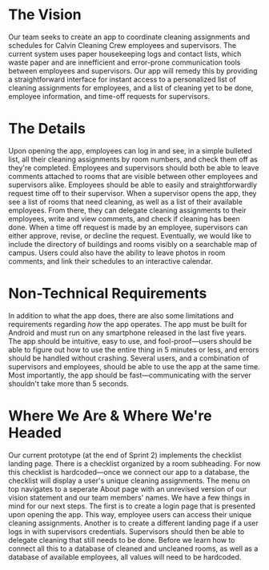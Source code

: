 # The Vision
Our team seeks to create an app to coordinate cleaning assignments and schedules for Calvin Cleaning Crew employees and supervisors. The current system uses paper housekeeping logs and contact lists, which waste paper and are innefficient and error-prone communication tools between employees and supervisors. Our app will remedy this by providing a straightforward interface for instant access to a personalized list of cleaning assignments for employees, and a list of cleaning yet to be done, employee information, and time-off requests for supervisors.
# The Details
Upon opening the app, employees can log in and see, in a simple bulleted list, all their cleaning assignments by room numbers, and check them off as they're completed. Employees and supervisors should both be able to leave comments attached to rooms that are visible between other employees and supervisors alike. Employees should be able to easily and straightforwardly request time off to their supervisor.
When a supervisor opens the app, they see a list of rooms that need cleaning, as well as a list of their available employees. From there, they can delegate cleaning assignments to their employees, write and view comments, and check if cleaning has been done. When a time off request is made by an employee, supervisors can either approve, revise, or decline the request.
Eventually, we would like to include the directory of buildings and rooms visibly on a searchable map of campus. Users could also have the ability to leave photos in room comments, and link their schedules to an interactive calendar.
# Non-Technical Requirements
In addition to what the app does, there are also some limitations and requirements regarding <i>how</i> the app operates. The app must be built for Android and must run on any smartphone released in the last five years. The app should be intuitive, easy to use, and fool-proof—users should be able to figure out how to use the entire thing in 5 minutes or less, and errors should be handled without crashing. Several users, and a combination of supervisors and employees, should be able to use the app at the same time. Most importantly, the app should be fast—communicating with the server shouldn't take more than 5 seconds.
# Where We Are & Where We're Headed
Our current prototype (at the end of Sprint 2) implements the checklist landing page. There is a checklist organized by a room subheading. For now this checklist is hardcoded—once we connect our app to a database, the checklist will display a user's unique cleaning assignments. The menu on top navigates to a seperate About page with an unrevised version of our vision statement and our team members' names.
We have a few things in mind for our next steps. The first is to create a login page that is presented upon opening the app. This way, employee users can access their unique cleaning assignments. Another is to create a different landing page if a user logs in with supervisors credentials. Supervisors should then be able to delegate cleaning that still needs to be done. Before we learn how to connect all this to a database of cleaned and uncleaned rooms, as well as a database of available employees, all values will need to be hardcoded.
